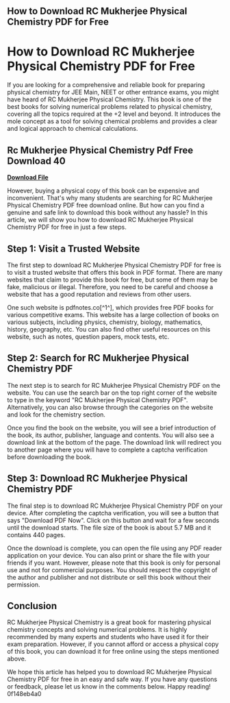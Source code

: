 ## How to Download RC Mukherjee Physical Chemistry PDF for Free

  
# How to Download RC Mukherjee Physical Chemistry PDF for Free
 
If you are looking for a comprehensive and reliable book for preparing physical chemistry for JEE Main, NEET or other entrance exams, you might have heard of RC Mukherjee Physical Chemistry. This book is one of the best books for solving numerical problems related to physical chemistry, covering all the topics required at the +2 level and beyond. It introduces the mole concept as a tool for solving chemical problems and provides a clear and logical approach to chemical calculations.
 
## Rc Mukherjee Physical Chemistry Pdf Free Download 40


[**Download File**](https://www.google.com/url?q=https%3A%2F%2Fshurll.com%2F2tLo5W&sa=D&sntz=1&usg=AOvVaw1ZU4a2C_n8Iu7c67moWEPs)

 
However, buying a physical copy of this book can be expensive and inconvenient. That's why many students are searching for RC Mukherjee Physical Chemistry PDF free download online. But how can you find a genuine and safe link to download this book without any hassle? In this article, we will show you how to download RC Mukherjee Physical Chemistry PDF for free in just a few steps.
 
## Step 1: Visit a Trusted Website
 
The first step to download RC Mukherjee Physical Chemistry PDF for free is to visit a trusted website that offers this book in PDF format. There are many websites that claim to provide this book for free, but some of them may be fake, malicious or illegal. Therefore, you need to be careful and choose a website that has a good reputation and reviews from other users.
 
One such website is pdfnotes.co[^1^], which provides free PDF books for various competitive exams. This website has a large collection of books on various subjects, including physics, chemistry, biology, mathematics, history, geography, etc. You can also find other useful resources on this website, such as notes, question papers, mock tests, etc.
 
## Step 2: Search for RC Mukherjee Physical Chemistry PDF
 
The next step is to search for RC Mukherjee Physical Chemistry PDF on the website. You can use the search bar on the top right corner of the website to type in the keyword "RC Mukherjee Physical Chemistry PDF". Alternatively, you can also browse through the categories on the website and look for the chemistry section.
 
Once you find the book on the website, you will see a brief introduction of the book, its author, publisher, language and contents. You will also see a download link at the bottom of the page. The download link will redirect you to another page where you will have to complete a captcha verification before downloading the book.
 
## Step 3: Download RC Mukherjee Physical Chemistry PDF
 
The final step is to download RC Mukherjee Physical Chemistry PDF on your device. After completing the captcha verification, you will see a button that says "Download PDF Now". Click on this button and wait for a few seconds until the download starts. The file size of the book is about 5.7 MB and it contains 440 pages.
 
Once the download is complete, you can open the file using any PDF reader application on your device. You can also print or share the file with your friends if you want. However, please note that this book is only for personal use and not for commercial purposes. You should respect the copyright of the author and publisher and not distribute or sell this book without their permission.
 
## Conclusion
 
RC Mukherjee Physical Chemistry is a great book for mastering physical chemistry concepts and solving numerical problems. It is highly recommended by many experts and students who have used it for their exam preparation. However, if you cannot afford or access a physical copy of this book, you can download it for free online using the steps mentioned above.
 
We hope this article has helped you to download RC Mukherjee Physical Chemistry PDF for free in an easy and safe way. If you have any questions or feedback, please let us know in the comments below. Happy reading!
 0f148eb4a0
